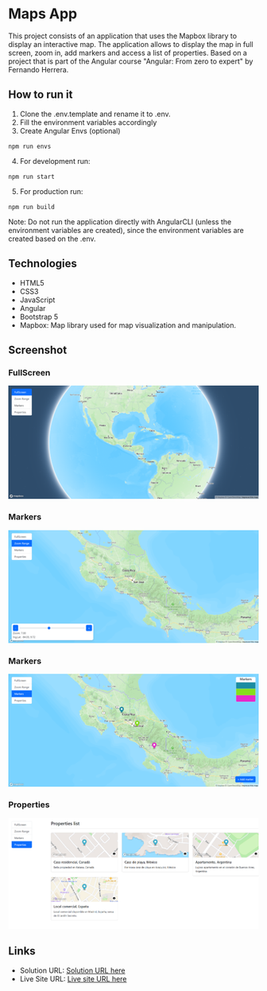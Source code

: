 # Maps App

This project consists of an application that uses the Mapbox library to display an interactive map. The application allows to display the map in full screen, zoom in, add markers and access a list of properties. Based on a project that is part of the Angular course "Angular: From zero to expert" by Fernando Herrera.

## How to run it
1. Clone the .env.template and rename it to .env.
2. Fill the environment variables accordingly
3. Create Angular Envs (optional)
```
npm run envs
```

4. For development run:
```
npm run start
```

5. For production run:
```
npm run build
```

Note: Do not run the application directly with AngularCLI (unless the environment variables are created), since the environment variables are created based on the .env.

## Technologies

- HTML5
- CSS3
- JavaScript
- Angular
- Bootstrap 5
- Mapbox: Map library used for map visualization and manipulation.

## Screenshot

### FullScreen
![](./src/assets/fullscreen.png)

### Markers
![](./src/assets/zoom-range.png)

### Markers
![](./src/assets/markers.png)

### Properties
![](./src/assets/properties.png)

## Links

- Solution URL: [Solution URL here](https://github.com/derianrddev/maps-app)
- Live Site URL: [Live site URL here](https://derianrddev.github.io/maps-app/)

